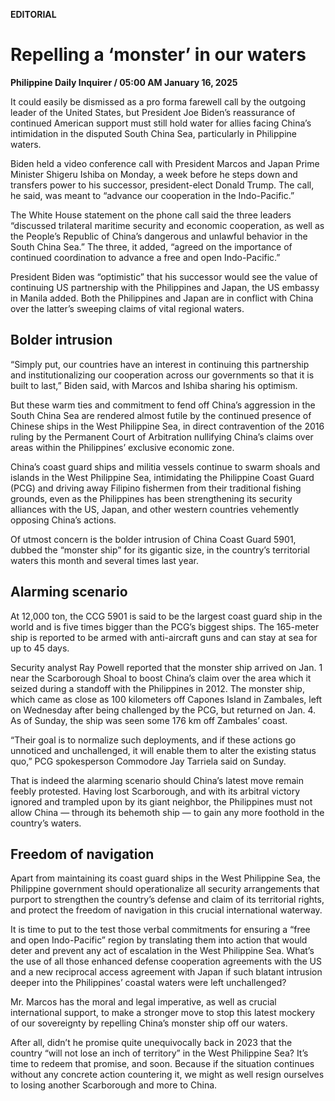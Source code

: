 **EDITORIAL**

# Repelling a ‘monster’ in our waters

****Philippine Daily Inquirer / 05:00 AM January 16, 2025****

It could easily be dismissed as a pro forma farewell call by the outgoing leader of the United States, but President Joe Biden’s reassurance of continued American support must still hold water for allies facing China’s intimidation in the disputed South China Sea, particularly in Philippine waters.

Biden held a video conference call with President Marcos and Japan Prime Minister Shigeru Ishiba on Monday, a week before he steps down and transfers power to his successor, president-elect Donald Trump. The call, he said, was meant to “advance our cooperation in the Indo-Pacific.”

The White House statement on the phone call said the three leaders “discussed trilateral maritime security and economic cooperation, as well as the People’s Republic of China’s dangerous and unlawful behavior in the South China Sea.” The three, it added, “agreed on the importance of continued coordination to advance a free and open Indo-Pacific.”

President Biden was “optimistic” that his successor would see the value of continuing US partnership with the Philippines and Japan, the US embassy in Manila added. Both the Philippines and Japan are in conflict with China over the latter’s sweeping claims of vital regional waters.

## Bolder intrusion

“Simply put, our countries have an interest in continuing this partnership and institutionalizing our cooperation across our governments so that it is built to last,” Biden said, with Marcos and Ishiba sharing his optimism.

But these warm ties and commitment to fend off China’s aggression in the South China Sea are rendered almost futile by the continued presence of Chinese ships in the West Philippine Sea, in direct contravention of the 2016 ruling by the Permanent Court of Arbitration nullifying China’s claims over areas within the Philippines’ exclusive economic zone.

China’s coast guard ships and militia vessels continue to swarm shoals and islands in the West Philippine Sea, intimidating the Philippine Coast Guard (PCG) and driving away Filipino fishermen from their traditional fishing grounds, even as the Philippines has been strengthening its security alliances with the US, Japan, and other western countries vehemently opposing China’s actions.

Of utmost concern is the bolder intrusion of China Coast Guard 5901, dubbed the “monster ship” for its gigantic size, in the country’s territorial waters this month and several times last year.

## Alarming scenario

At 12,000 ton, the CCG 5901 is said to be the largest coast guard ship in the world and is five times bigger than the PCG’s biggest ships. The 165-meter ship is reported to be armed with anti-aircraft guns and can stay at sea for up to 45 days.

Security analyst Ray Powell reported that the monster ship arrived on Jan. 1 near the Scarborough Shoal to boost China’s claim over the area which it seized during a standoff with the Philippines in 2012. The monster ship, which came as close as 100 kilometers off Capones Island in Zambales, left on Wednesday after being challenged by the PCG, but returned on Jan. 4. As of Sunday, the ship was seen some 176 km off Zambales’ coast.

“Their goal is to normalize such deployments, and if these actions go unnoticed and unchallenged, it will enable them to alter the existing status quo,” PCG spokesperson Commodore Jay Tarriela said on Sunday.

That is indeed the alarming scenario should China’s latest move remain feebly protested. Having lost Scarborough, and with its arbitral victory ignored and trampled upon by its giant neighbor, the Philippines must not allow China — through its behemoth ship — to gain any more foothold in the country’s waters.

## Freedom of navigation

Apart from maintaining its coast guard ships in the West Philippine Sea, the Philippine government should operationalize all security arrangements that purport to strengthen the country’s defense and claim of its territorial rights, and protect the freedom of navigation in this crucial international waterway.

It is time to put to the test those verbal commitments for ensuring a “free and open Indo-Pacific” region by translating them into action that would deter and prevent any act of escalation in the West Philippine Sea. What’s the use of all those enhanced defense cooperation agreements with the US and a new reciprocal access agreement with Japan if such blatant intrusion deeper into the Philippines’ coastal waters were left unchallenged?

Mr. Marcos has the moral and legal imperative, as well as crucial international support, to make a stronger move to stop this latest mockery of our sovereignty by repelling China’s monster ship off our waters.

After all, didn’t he promise quite unequivocally back in 2023 that the country “will not lose an inch of territory” in the West Philippine Sea? It’s time to redeem that promise, and soon. Because if the situation continues without any concrete action countering it, we might as well resign ourselves to losing another Scarborough and more to China.